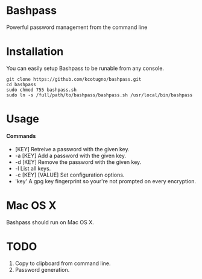 # Bashpass
Powerful password management from the command line

# Installation
You can easily setup Bashpass to be runable from any console.
```
git clone https://github.com/kcotugno/bashpass.git
cd bashpass
sudo chmod 755 bashpass.sh
sudo ln -s /full/path/to/bashpass/bashpass.sh /usr/local/bin/bashpass
```

# Usage
#### Commands
+ [KEY] Retreive a password with the given key.
+ -a [KEY] Add a password with the given key.
+ -d [KEY] Remove the password with the given key.
+ -l List all keys.
+ -c [KEY] [VALUE] Set configuration options.
 + 'key' A gpg key fingerprint so your're not prompted on every encryption.

# Mac OS X
Bashpass should run on Mac OS X.

# TODO
1. Copy to clipboard from command line.
2. Password generation.
